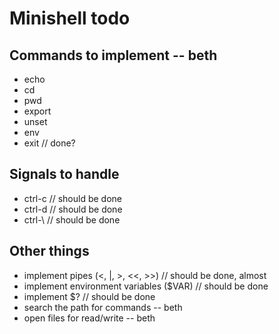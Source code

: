
# Minishell todo

## Commands to implement -- beth

- echo
- cd
- pwd
- export
- unset
- env
- exit // done?

## Signals to handle

- ctrl-c // should be done
- ctrl-d // should be done
- ctrl-\ // should be done

## Other things

- implement pipes (<, |, >, <<, >>) // should be done, almost
- implement environment variables ($VAR) // should be done
- implement $? // should be done
- search the path for commands -- beth
- open files for read/write -- beth
